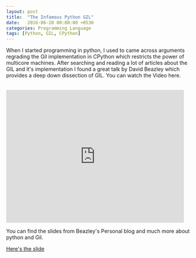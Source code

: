 ```yaml
---
layout: post
title:  "The Infamous Python GIL"
date:   2016-06-20 00:00:00 +0530
categories: Programming Language
tags: [Python, GIL, CPython]
---
```


When I started programming in python, I used to came across arguments regrading the Gil implementation in CPython which restricts the power of multicore machines. After searching and reading a lot of articles about the GIL and it's implementation I found a great talk by David Beazley which provides a deep down dissection of GIL. You can watch the Video here.

<br>
<iframe width="480" height="360" src="https://www.youtube.com/embed/ph374fJqFPE" frameborder="0" allowfullscreen></iframe>
<br>

You can find the slides from Beazley's Personal blog and much more about python and Gil.
<br>

[Here's the slide](http://www.dabeaz.com/python/GIL.pdf)

<script>
  (function(i,s,o,g,r,a,m){i['GoogleAnalyticsObject']=r;i[r]=i[r]||function(){
  (i[r].q=i[r].q||[]).push(arguments)},i[r].l=1*new Date();a=s.createElement(o),
  m=s.getElementsByTagName(o)[0];a.async=1;a.src=g;m.parentNode.insertBefore(a,m)
  })(window,document,'script','https://www.google-analytics.com/analytics.js','ga');

  ga('create', 'UA-42894049-2', 'auto');
  ga('send', 'pageview');

</script>
